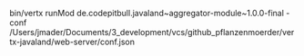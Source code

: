 bin/vertx runMod de.codepitbull.javaland~aggregator-module~1.0.0-final -conf /Users/jmader/Documents/3_development/vcs/github_pflanzenmoerder/vertx-javaland/web-server/conf.json